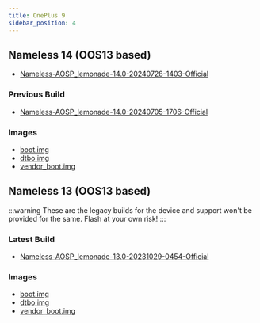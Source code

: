 ```yaml
---
title: OnePlus 9
sidebar_position: 4
---
```


## Nameless 14 (OOS13 based)
- [Nameless-AOSP_lemonade-14.0-20240728-1403-Official](https://sourceforge.net/projects/nameless-aosp/files/lemonade/Nameless-AOSP_lemonade-14.0-20240728-1403-Official.zip/download)

### Previous Build
- [Nameless-AOSP_lemonade-14.0-20240705-1706-Official](https://sourceforge.net/projects/nameless-aosp/files/lemonade/Nameless-AOSP_lemonade-14.0-20240705-1706-Official.zip/download)

### Images
- [boot.img](https://sourceforge.net/projects/nameless-aosp/files/lemonade/images/21-04-24/boot.img/download)
- [dtbo.img](https://sourceforge.net/projects/nameless-aosp/files/lemonade/images/21-04-24/dtbo.img/download)
- [vendor_boot.img](https://sourceforge.net/projects/nameless-aosp/files/lemonade/images/21-04-24/vendor_boot.img/download)

## Nameless 13 (OOS13 based)

:::warning
These are the legacy builds for the device and support won't be provided for the same. Flash at your own risk!
:::

### Latest Build
- [Nameless-AOSP_lemonade-13.0-20231029-0454-Official](https://sourceforge.net/projects/nameless-aosp/files/lemonade/Nameless-AOSP_lemonade-13.0-20231029-0454-Official.zip/download)

### Images
- [boot.img](https://sourceforge.net/projects/nameless-aosp/files/lemonade/images/14-01-2023/boot.img/download)
- [dtbo.img](https://sourceforge.net/projects/nameless-aosp/files/lemonade/images/14-01-2023/dtbo.img/download)
- [vendor_boot.img](https://sourceforge.net/projects/nameless-aosp/files/lemonade/images/14-01-2023/vendor_boot.img/download)
